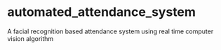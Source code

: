 # automated_attendance_system
A facial recognition based attendance system using real time computer vision algorithm
